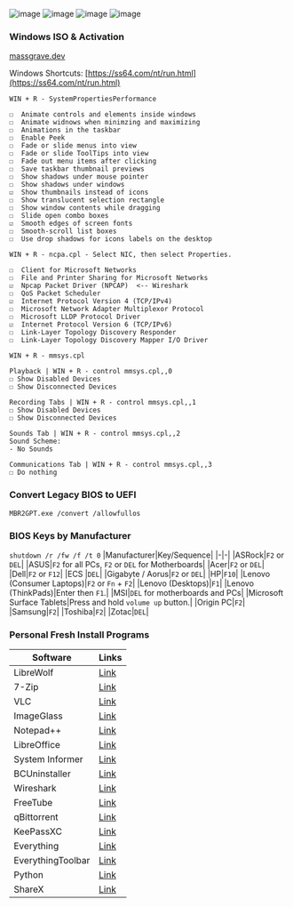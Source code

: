 ![image](https://github.com/Scrut1ny/Windows-Debloating-Script/assets/53458032/8b3c601f-1d68-4a7d-aaef-1f69f28101a1) ![image](https://github.com/Scrut1ny/Windows-Debloating-Script/assets/53458032/b040765b-dd1a-4f9f-b40d-749ca96162f5) ![image](https://github.com/Scrut1ny/Windows-Debloating-Script/assets/53458032/c666b027-748f-4323-b294-077e51337530) ![image](https://github.com/Scrut1ny/Windows-Debloating-Script/assets/53458032/f8596a0d-251f-4c60-8bb1-f8160bcd0acc)

### Windows ISO & Activation
[massgrave.dev](https://massgrave.dev/index.html)

Windows Shortcuts:
[https://ss64.com/nt/run.html](https://ss64.com/nt/run.html)

```
WIN + R - SystemPropertiesPerformance

☐  Animate controls and elements inside windows
☐  Animate widnows when minimzing and maximizing
☐  Animations in the taskbar
☐  Enable Peek
☐  Fade or slide menus into view
☐  Fade or slide ToolTips into view
☐  Fade out menu items after clicking
☐  Save taskbar thumbnail previews
☐  Show shadows under mouse pointer
☐  Show shadows under windows
☑  Show thumbnails instead of icons
☐  Show translucent selection rectangle
☐  Show window contents while dragging
☐  Slide open combo boxes
☑  Smooth edges of screen fonts
☐  Smooth-scroll list boxes
☐  Use drop shadows for icons labels on the desktop
```

```
WIN + R - ncpa.cpl - Select NIC, then select Properties.

☐  Client for Microsoft Networks
☐  File and Printer Sharing for Microsoft Networks
☑  Npcap Packet Driver (NPCAP)  <-- Wireshark
☐  QoS Packet Scheduler
☑  Internet Protocol Version 4 (TCP/IPv4)
☐  Microsoft Network Adapter Multiplexor Protocol
☐  Microsoft LLDP Protocol Driver
☑  Internet Protocol Version 6 (TCP/IPv6)
☐  Link-Layer Topology Discovery Responder
☐  Link-Layer Topology Discovery Mapper I/O Driver
```

```
WIN + R - mmsys.cpl

Playback | WIN + R - control mmsys.cpl,,0
☐ Show Disabled Devices
☐ Show Disconnected Devices

Recording Tabs | WIN + R - control mmsys.cpl,,1
☐ Show Disabled Devices
☐ Show Disconnected Devices

Sounds Tab | WIN + R - control mmsys.cpl,,2
Sound Scheme:
- No Sounds

Communications Tab | WIN + R - control mmsys.cpl,,3
☐ Do nothing
```

### Convert Legacy BIOS to UEFI
```MBR2GPT.exe /convert /allowfullos```

### BIOS Keys by Manufacturer
`shutdown /r /fw /f /t 0`
|Manufacturer|Key/Sequence|
|-|-|
|ASRock|`F2` or `DEL`|
|ASUS|`F2` for all PCs, `F2` or `DEL` for Motherboards|
|Acer|`F2` or `DEL`|
|Dell|`F2` or `F12`|
|ECS |`DEL`|
|Gigabyte / Aorus|`F2` or `DEL`|
|HP|`F10`|
|Lenovo (Consumer Laptops)|`F2` or `Fn` + `F2`|
|Lenovo (Desktops)|`F1`|
|Lenovo (ThinkPads)|Enter then `F1`.|
|MSI|`DEL` for motherboards and PCs|
|Microsoft Surface Tablets|Press and hold `volume up` button.|
|Origin PC|`F2`|
|Samsung|`F2`|
|Toshiba|`F2`|
|Zotac|`DEL`|

### Personal Fresh Install Programs
| Software | Links |
|-|-|
| LibreWolf | [Link](https://librewolf.net/installation/) |
| 7-Zip | [Link](https://7-zip.org/download.html) |
| VLC | [Link](https://www.videolan.org/vlc/) |
| ImageGlass | [Link](https://imageglass.org/download) |
| Notepad++ | [Link](https://notepad-plus-plus.org/downloads/) |
| LibreOffice | [Link](https://www.libreoffice.org/download/download-libreoffice/) |
| System Informer | [Link](https://www.systeminformer.com/nightly.php) |
| BCUninstaller | [Link](https://github.com/Klocman/Bulk-Crap-Uninstaller/releases/latest) |
| Wireshark | [Link](https://www.wireshark.org/download.html) |
| FreeTube | [Link](https://freetubeapp.io/#download) |
| qBittorrent | [Link](https://www.qbittorrent.org/download) |
| KeePassXC | [Link](https://keepassxc.org/download) |
| Everything | [Link](https://www.voidtools.com/) |
| EverythingToolbar | [Link](https://github.com/srwi/EverythingToolbar/releases/latest) |
| Python | [Link](https://www.python.org/downloads/) |
| ShareX | [Link](https://getsharex.com/downloads) |
